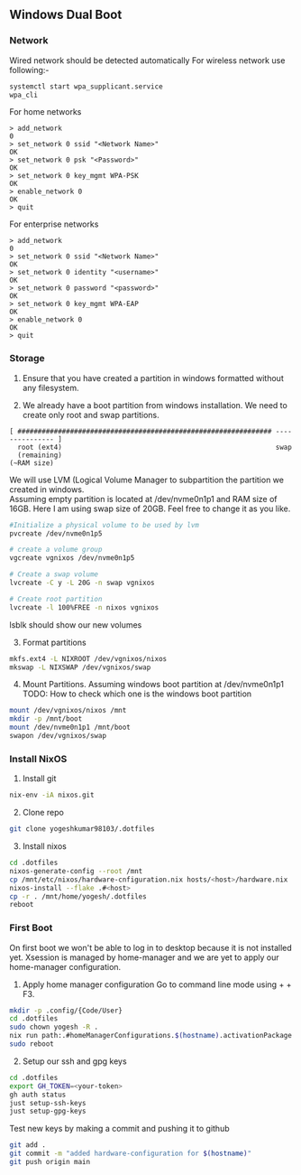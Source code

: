 ## Windows Dual Boot

### Network

Wired network should be detected automatically
For wireless network use following:-

```sh
systemctl start wpa_supplicant.service
wpa_cli
```

For home networks

```
> add_network
0
> set_network 0 ssid "<Network Name>"
OK
> set_network 0 psk "<Password>"
OK
> set_network 0 key_mgmt WPA-PSK
OK
> enable_network 0
OK
> quit
```

For enterprise networks

```
> add_network
0
> set_network 0 ssid "<Network Name>"
OK
> set_network 0 identity "<username>"
OK
> set_network 0 password "<password>"
OK
> set_network 0 key_mgmt WPA-EAP
OK
> enable_network 0
OK
> quit
```

### Storage

1. Ensure that you have created a partition in windows formatted without any filesystem.

2. We already have a boot partition from windows installation. We need to create only root and swap partitions.

```
[ ############################################################### --------------- ]
  root (ext4)                                                     swap
  (remaining)                                                     (~RAM size)
```

We will use LVM (Logical Volume Manager to subpartition the partition we created in windows.  
Assuming empty partition is located at /dev/nvme0n1p1 and RAM size of 16GB. Here I am using swap size of 20GB. Feel free to change it as you like.

```sh
#Initialize a physical volume to be used by lvm
pvcreate /dev/nvme0n1p5

# create a volume group
vgcreate vgnixos /dev/nvme0n1p5

# Create a swap volume
lvcreate -C y -L 20G -n swap vgnixos

# Create root partition
lvcreate -l 100%FREE -n nixos vgnixos
```

lsblk should show our new volumes

3. Format partitions

```sh
mkfs.ext4 -L NIXROOT /dev/vgnixos/nixos
mkswap -L NIXSWAP /dev/vgnixos/swap
```

4. Mount Partitions. Assuming windows boot partition at /dev/nvme0n1p1  
   TODO: How to check which one is the windows boot partition

```sh
mount /dev/vgnixos/nixos /mnt
mkdir -p /mnt/boot
mount /dev/nvme0n1p1 /mnt/boot
swapon /dev/vgnixos/swap
```

### Install NixOS

1. Install git

```sh
nix-env -iA nixos.git
```

2. Clone repo

```sh
git clone yogeshkumar98103/.dotfiles
```

3. Install nixos

```sh
cd .dotfiles
nixos-generate-config --root /mnt
cp /mnt/etc/nixos/hardware-cnfiguration.nix hosts/<host>/hardware.nix
nixos-install --flake .#<host>
cp -r . /mnt/home/yogesh/.dotfiles
reboot
```

### First Boot

On first boot we won't be able to log in to desktop because it is not installed yet. Xsession is managed by home-manager and we are yet to apply our home-manager configuration.  

1. Apply home manager configuration
Go to command line mode using <Ctrl> + <Alt> + F3.

```sh
mkdir -p .config/{Code/User}
cd .dotfiles
sudo chown yogesh -R .
nix run path:.#homeManagerConfigurations.$(hostname).activationPackage --verbose
sudo reboot
```

2. Setup our ssh and gpg keys

```sh
cd .dotfiles
export GH_TOKEN=<your-token>
gh auth status
just setup-ssh-keys
just setup-gpg-keys
```

Test new keys by making a commit and pushing it to github

```sh
git add .
git commit -m "added hardware-configuration for $(hostname)"
git push origin main
```
